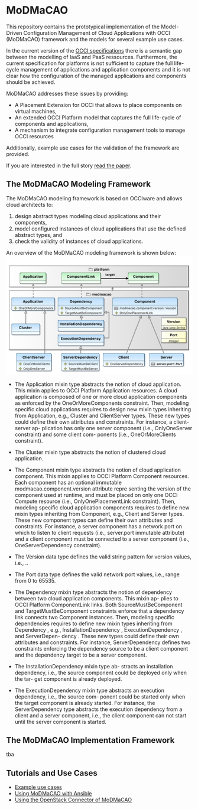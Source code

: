 # MoDMaCAO
This repository contains the prototypical implementation of the Model-Driven Configuration Management
of Cloud Applications with OCCI (MoDMaCAO) framework and the models for several example use cases.

In the current version of the [OCCI specifications](http://occi-wg.org/about/specification/) there is a semantic gap
between the modelling of IaaS and PaaS ressources. Furthermore, the current specification for platforms is
not sufficient to capture the full life-cycle management of applications and application components and
it is not clear how the configuration of the managed applications and components should be achieved.

MoDMaCAO addresses these issues by providing:
- A Placement Extension for OCCI that allows to place components on virtual machines,
- An extended OCCI Platform model that captures the full life-cycle of components and applications,
- A mechanism to integrate configuration management tools to manage OCCI resources

Additionally, example use cases for the validation of the framework are provided.

If you are interested in the full story [read the paper](https://doi.org/10.5220/0006693001000111).

## The MoDMaCAO Modeling Framework
The MoDMaCAO modeling framework is
based on OCCIware and allows cloud architects to: 
1.  design abstract types modeling cloud applications  and  their  components, 
2.  model  configured instances of cloud applications that use the defined abstract types, and 
3.  check the validity of instances of cloud applications.

An overview of the MoDMaCAO modeling framework is shown below:
![MoDMaCAO modeling framework](/doc/modmacao-modeling-framework.jpg "MoDMaCAO modeling framework")

* The Application mixin  type  abstracts  the  notion  of  cloud  application. This  mixin  applies
to  OCCI  Platform Application resources. A cloud  application  is  composed  of  one  or  more
cloud application components as enforced by the OneOrMoreComponents constraint. Then, modeling specific cloud applications 
requires to design new  mixin  types  inheriting  from Application, e.g., Cluster and ClientServer types. These new  types  
could  define  their  own  attributes  and constraints. For  instance,   a  client-server  ap-
plication  has  only  one  server  component  (i.e., OnlyOneServer constraint) and some client com-
ponents (i.e., OneOrMoreClients constraint).

* The Cluster mixin  type  abstracts  the  notion  of
clustered cloud application.

* The Component mixin  type  abstracts  the  notion of cloud application component.  This mixin applies to OCCI Platform
Component resources. Each   component   has   an   optional   immutable modmacao.component.version attribute  repre
senting the version of the component used at runtime,  and  must  be  placed  on  only  one  OCCI
Compute resource (i.e., OnlyOnePlacementLink constraint).  Then, modeling specific cloud application components requires to 
define new mixin types  inheriting  from Component, e.g., Client and Server
types.  These new component types can  define  their  own  attributes  and  constraints.
For instance,  a server component has a network port  on  which  to  listen  to  client  requests  (i.e., server.port
immutable  attribute)  and  a  client component  must  be  connected  to  a  server  component (i.e., OneServerDependency constraint).

* The Version data type defines the valid string pattern for version values, i.e., <major>.<minor>.

* The Port data type defines the valid network port values, i.e., range from 0 to 65535.

* The Dependency mixin type abstracts the notion of dependency    between    two    cloud
application    components.         This    mixin    ap-
plies     to     OCCI     Platform
ComponentLink
links.        Both
SourceMustBeComponent
and
TargetMustBeComponent
constraints    enforce
that a dependency link connects two
Component
instances.  Then, modeling specific dependencies
requires to define new mixin types inheriting from
Dependency
,   e.g.,
InstallationDependency
,
ExecutionDependency
,     and
ServerDepen-
dency
.      These  new  types  could  define  their
own  attributes  and  constraints.     For  instance,
ServerDependency
defines    two    constraints
enforcing  the  dependency  source  to  be  a  client
component  and  the  dependency  target  to  be  a
server component.

* The InstallationDependency
mixin   type   ab-
stracts an installation dependency, i.e., the source
component could be deployed only when the tar-
get component is already deployed.

* The ExecutionDependency mixin type abstracts
an  execution  dependency,  i.e.,  the  source  com-
ponent  could  be  started  only  when  the  target
component  is  already  started.   For  instance,  the
ServerDependency type abstracts the execution
dependency from a client and a server component,
i.e.,  the  client  component can  not  start  until  the
server component is started.

## The MoDMaCAO Implementation Framework
tba

## Tutorials and Use Cases
- [Example use cases](doc/usecases/usecasedoc.md)
- [Using MoDMaCAO with Ansible](doc/ansibletutorial/overview.md)
- [Using the OpenStack Connector of MoDMaCAO](doc/openstacktutorial/overview.md)



